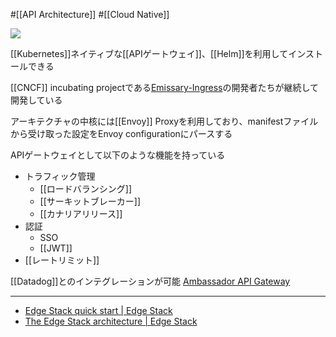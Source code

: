 #[[API Architecture]] #[[Cloud Native]]

![](https://avatars.githubusercontent.com/u/9270257?s=200&v=4)

[[Kubernetes]]ネイティブな[[APIゲートウェイ]]、[[Helm]]を利用してインストールできる

[[CNCF]] incubating projectである[Emissary-Ingress](https://www.cncf.io/projects/emissary-ingress/)の開発者たちが継続して開発している

アーキテクチャの中核には[[Envoy]] Proxyを利用しており、manifestファイルから受け取った設定をEnvoy configurationにパースする

APIゲートウェイとして以下のような機能を持っている
- トラフィック管理
  - [[ロードバランシング]]
  - [[サーキットブレーカー]]
  - [[カナリアリリース]]
- 認証
  - SSO
  - [[JWT]]
- [[レートリミット]]

[[Datadog]]とのインテグレーションが可能 [Ambassador API Gateway](https://docs.datadoghq.com/ja/integrations/ambassador/)

---

- [Edge Stack quick start | Edge Stack](https://www.getambassador.io/docs/edge-stack/latest/tutorials/getting-started)
- [The Edge Stack architecture | Edge Stack](https://www.getambassador.io/docs/edge-stack/latest/topics/concepts/architecture)